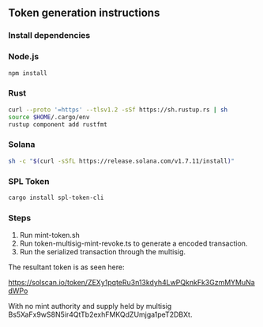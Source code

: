## Token generation instructions

### Install dependencies

### Node.js

```sh
npm install
```

### Rust

```sh
curl --proto '=https' --tlsv1.2 -sSf https://sh.rustup.rs | sh
source $HOME/.cargo/env
rustup component add rustfmt
```

### Solana

```sh
sh -c "$(curl -sSfL https://release.solana.com/v1.7.11/install)"
```

### SPL Token

```sh
cargo install spl-token-cli
```

### Steps

1. Run mint-token.sh
2. Run token-multisig-mint-revoke.ts to generate a encoded transaction.
3. Run the serialized transaction through the multisig.

The resultant token is as seen here:

https://solscan.io/token/ZEXy1pqteRu3n13kdyh4LwPQknkFk3GzmMYMuNadWPo

With no mint authority and supply held by multisig Bs5XaFx9wS8N5ir4QtTb2exhFMKQdZUmjga1peT2DBXt.
